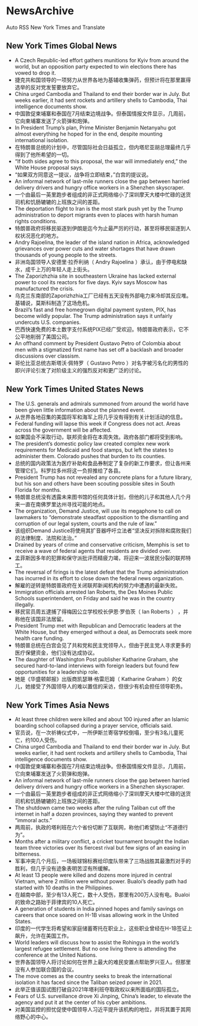 # NewsArchive
Auto RSS New York Times and Translate

## New York Times Global News
* A Czech Republic-led effort gathers munitions for Kyiv from around the world, but an opposition party expected to win elections there has vowed to drop it.
* 捷克共和国领导的一项努力从世界各地为基辅收集弹药，但预计将在那里赢得选举的反对党发誓要放弃它。
* China urged Cambodia and Thailand to end their border war in July. But weeks earlier, it had sent rockets and artillery shells to Cambodia, Thai intelligence documents show.
* 中国敦促柬埔寨和泰国在7月结束边境战争。但泰国情报文件显示，几周前，它向柬埔寨发送了火箭弹和炮弹。
* In President Trump’s plan, Prime Minister Benjamin Netanyahu got almost everything he hoped for in the end, despite mounting international isolation.
* 在特朗普总统的计划中，尽管国际社会日益孤立，但内塔尼亚胡总理最终几乎得到了他所希望的一切。
* “If both sides agree to this proposal, the war will immediately end,” the White House proposal says.
* “如果双方同意这一提议，战争将立即结束，”白宫的提议说。
* An informal network of last-mile runners close the gap between harried delivery drivers and hungry office workers in a Shenzhen skyscraper.
* 一个由最后一英里跑步者组成的非正式网络缩小了深圳摩天大楼中忙碌的送货司机和饥肠辘辘的上班族之间的差距。
* The deportation flight to Iran is the most stark push yet by the Trump administration to deport migrants even to places with harsh human rights conditions.
* 特朗普政府将移民驱逐到伊朗是迄今为止最严厉的行动，甚至将移民驱逐到人权状况恶化的地方。
* Andry Rajoelina, the leader of the island nation in Africa, acknowledged grievances over power cuts and water shortages that have drawn thousands of young people to the streets.
* 非洲岛国领导人安德里·拉乔利纳（ Andry Rajoelina ）承认，由于停电和缺水，成千上万的年轻人走上街头。
* The Zaporizhzhia site in southeastern Ukraine has lacked external power to cool its reactors for five days. Kyiv says Moscow has manufactured the crisis.
* 乌克兰东南部的Zaporizhzhia工厂已经有五天没有外部电力来冷却其反应堆。基辅说，莫斯科制造了这场危机。
* Brazil’s fast and free homegrown digital payment system, PIX, has become wildly popular. The Trump administration says it unfairly undercuts U.S. companies.
* 巴西快速免费的本土数字支付系统PIX已经广受欢迎。特朗普政府表示，它不公平地削弱了美国公司。
* An offhand comment by President Gustavo Petro of Colombia about men with a stigmatized first name has set off a backlash and broader discussions over classism.
* 哥伦比亚总统古斯塔沃·佩特罗（ Gustavo Petro ）对名字被污名化的男性的即兴评论引发了对阶级主义的强烈反对和更广泛的讨论。

## New York Times United States News
* The U.S. generals and admirals summoned from around the world have been given little information about the planned event.
* 从世界各地召集的美国将军和海军上将几乎没有得到有关计划活动的信息。
* Federal funding will lapse this week if Congress does not act. Areas across the government will be affected.
* 如果国会不采取行动，联邦资金将在本周失效。政府各部门都将受到影响。
* The president’s domestic policy law created complex new work requirements for Medicaid and food stamps, but left the states to administer them. Colorado pushes that burden to its counties.
* 总统的国内政策法为医疗补助和食品券制定了复杂的新工作要求，但让各州来管理它们。科罗拉多州将这一负担推给了各县。
* President Trump has not revealed any concrete plans for a future library, but his son and others have been scouting possible sites in South Florida for months.
* 特朗普总统没有透露未来图书馆的任何具体计划，但他的儿子和其他人几个月来一直在南佛罗里达州寻找可能的地点。
* The organization, Demand Justice, will use its megaphone to call on lawmakers to “demonstrate steadfast opposition to the dismantling and corruption of our legal system, courts and the rule of law.”
* 该组织Demand Justice将使用其扩音器呼吁立法者“坚决反对拆除和腐败我们的法律制度、法院和法治。”
* Drained by years of crime and conservative criticism, Memphis is set to receive a wave of federal agents that residents are divided over.
* 孟菲斯因多年的犯罪和保守派批评而精疲力竭，将迎来一波居民分裂的联邦特工。
* The reversal of firings is the latest defeat that the Trump administration has incurred in its effort to close down the federal news organization.
* 解雇的逆转是特朗普政府在关闭联邦新闻机构的努力中遭遇的最新失败。
* Immigration officials arrested Ian Roberts, the Des Moines Public Schools superintendent, on Friday and said he was in the country illegally.
* 移民官员周五逮捕了得梅因公立学校校长伊恩·罗伯茨（ Ian Roberts ） ，并称他在该国非法居留。
* President Trump met with Republican and Democratic leaders at the White House, but they emerged without a deal, as Democrats seek more health care funding.
* 特朗普总统在白宫会见了共和党和民主党领导人，但由于民主党人寻求更多的医疗保健资金，他们没有达成协议。
* The daughter of Washington Post publisher Katharine Graham, she secured hard-to-land interviews with foreign leaders but found few opportunities for a leadership role.
* 她是《华盛顿邮报》出版商凯瑟琳·格雷厄姆（ Katharine Graham ）的女儿，她接受了外国领导人的难以置信的采访，但很少有机会担任领导职务。

## New York Times Asia News
* At least three children were killed and about 100 injured after an Islamic boarding school collapsed during a prayer service, officials said.
* 官员说，在一次祈祷仪式中，一所伊斯兰寄宿学校倒塌，至少有3名儿童死亡，约100人受伤。
* China urged Cambodia and Thailand to end their border war in July. But weeks earlier, it had sent rockets and artillery shells to Cambodia, Thai intelligence documents show.
* 中国敦促柬埔寨和泰国在7月结束边境战争。但泰国情报文件显示，几周前，它向柬埔寨发送了火箭弹和炮弹。
* An informal network of last-mile runners close the gap between harried delivery drivers and hungry office workers in a Shenzhen skyscraper.
* 一个由最后一英里跑步者组成的非正式网络缩小了深圳摩天大楼中忙碌的送货司机和饥肠辘辘的上班族之间的差距。
* The shutdown came two weeks after the ruling Taliban cut off the internet in half a dozen provinces, saying they wanted to prevent “immoral acts.”
* 两周前，执政的塔利班在六个省份切断了互联网，称他们希望防止“不道德行为”。
* Months after a military conflict, a cricket tournament brought the Indian team three victories over its fiercest rival but few signs of an easing in bitterness.
* 军事冲突几个月后，一场板球锦标赛给印度队带来了三场战胜其最激烈对手的胜利，但几乎没有迹象表明苦涩有所缓解。
* At least 13 people were killed and dozens more injured in central Vietnam, where 2 million were without power. Bualoi’s deadly path had started with 10 deaths in the Philippines.
* 在越南中部，至少有13人死亡，数十人受伤，那里有200万人没有电。Bualoi的致命之路始于菲律宾的10人死亡。
* A generation of students in India pinned hopes and family savings on careers that once soared on H-1B visas allowing work in the United States.
* 印度的一代学生将希望和家庭储蓄寄托在职业上，这些职业曾经在H-1B签证上飙升，允许在美国工作。
* World leaders will discuss how to assist the Rohingya in the world’s largest refugee settlement. But no one living there is attending the conference at the United Nations.
* 世界各国领导人将讨论如何在世界上最大的难民安置点帮助罗兴亚人。但那里没有人参加联合国的会议。
* The move comes as the country seeks to break the international isolation it has faced since the Taliban seized power in 2021.
* 此举正值该国试图打破自2021年塔利班夺取政权以来所面临的国际孤立。
* Fears of U.S. surveillance drove Xi Jinping, China’s leader, to elevate the agency and put it at the center of his cyber ambitions.
* 对美国监控的担忧促使中国领导人习近平提升该机构的地位，并将其置于其网络野心的中心。


